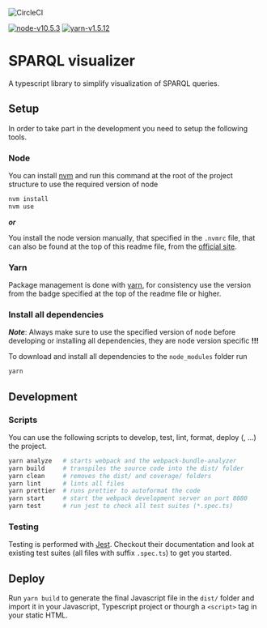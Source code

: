 ![[CircleCI](https://circleci.com/gh/code-openness/sparql-visualizer/tree/master.svg?style=svg)](https://circleci.com/gh/code-openness/sparql-visualizer/tree/master)

[![node-v10.5.3](https://img.shields.io/badge/node-v10.5.3-blue.svg)](https://nodejs.org/en/)
[![yarn-v1.5.12](https://img.shields.io/badge/yarn-v1.5.12-orange.svg)](https://yarnpkg.com/en/docs/getting-started)

# SPARQL visualizer

A typescript library to simplify visualization of SPARQL queries.

## Setup

In order to take part in the development you need to setup the following tools.

### Node

You can install [nvm](https://github.com/nvm-sh/nvm) and run this command at the root of the project structure to use the required version of node

```sh
nvm install
nvm use
```

**_or_**

You install the node version manually, that specified in the `.nvmrc` file, that can
also be found at the top of this readme file, from the [official site](https://nodejs.org/en/).

### Yarn

Package management is done with [yarn](https://yarnpkg.com/lang/en/), for consistency use the version
from the badge specified at the top of the readme file or higher.

### Install all dependencies

**_Note_**: Always make sure to use the specified version of node before
developing or installing all dependencies, they are node version specific **!!!**

To download and install all dependencies to the `node_modules` folder run

```sh
yarn
```

## Development

### Scripts

You can use the following scripts to develop, test, lint, format, deploy (, ...)
the project.

```sh
yarn analyze   # starts webpack and the webpack-bundle-analyzer
yarn build     # transpiles the source code into the dist/ folder
yarn clean     # removes the dist/ and coverage/ folders
yarn lint      # lints all files
yarn prettier  # runs prettier to autoformat the code
yarn start     # start the webpack development server on port 8080
yarn test      # run jest to check all test suites (*.spec.ts)
```

### Testing

Testing is performed with [Jest](https://jestjs.io/). Checkout their documentation and look at
existing test suites (all files with suffix `.spec.ts`) to get you started.

## Deploy

Run `yarn build` to generate the final Javascript file in the `dist/` folder
and import it in your Javascript, Typescript project or thourgh a `<script>` tag
in your static HTML.
